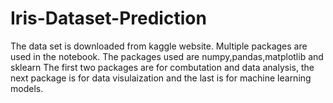 # Iris-Dataset-Prediction

The data set is downloaded from kaggle website.  Multiple packages are used in the notebook. The packages used are numpy,pandas,matplotlib and sklearn  The first two packages are for combutation and data analysis, the next package is for data visulaization and the last is for machine learning models. 

